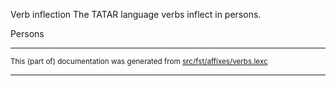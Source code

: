Verb inflection
The TATAR language verbs inflect in persons.

Persons

* * *

<small>This (part of) documentation was generated from [src/fst/affixes/verbs.lexc](https://github.com/giellalt/lang-tat/blob/main/src/fst/affixes/verbs.lexc)</small>

---

